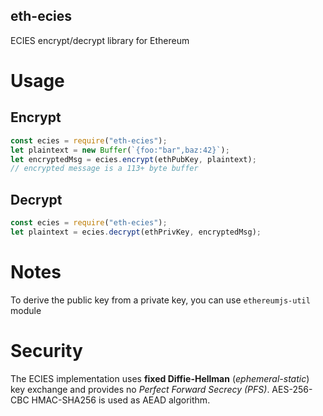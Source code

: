 eth-ecies
---
ECIES encrypt/decrypt library for Ethereum

# Usage

## Encrypt
```javascript
const ecies = require("eth-ecies");
let plaintext = new Buffer(`{foo:"bar",baz:42}`);
let encryptedMsg = ecies.encrypt(ethPubKey, plaintext);
// encrypted message is a 113+ byte buffer
```

## Decrypt
```javascript
const ecies = require("eth-ecies");
let plaintext = ecies.decrypt(ethPrivKey, encryptedMsg);
```

# Notes
To derive the public key from a private key, you can use `ethereumjs-util` module

# Security
The ECIES implementation uses **fixed Diffie-Hellman** (*ephemeral-static*) key exchange and provides no *Perfect Forward Secrecy (PFS)*. AES-256-CBC HMAC-SHA256 is used as AEAD algorithm.
